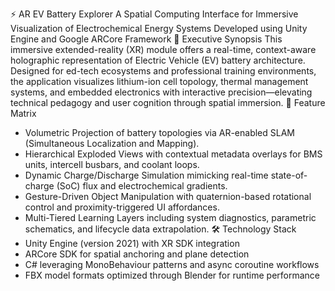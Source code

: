 ⚡ AR EV Battery Explorer
A Spatial Computing Interface for Immersive Visualization of Electrochemical Energy Systems
Developed using Unity Engine and Google ARCore Framework
📱 Executive Synopsis
This immersive extended-reality (XR) module offers a real-time, context-aware holographic representation of Electric Vehicle (EV) battery architecture. Designed for ed-tech ecosystems and professional training environments, the application visualizes lithium-ion cell topology, thermal management systems, and embedded electronics with interactive precision—elevating technical pedagogy and user cognition through spatial immersion.
🚀 Feature Matrix
- Volumetric Projection of battery topologies via AR-enabled SLAM (Simultaneous Localization and Mapping).
- Hierarchical Exploded Views with contextual metadata overlays for BMS units, intercell busbars, and coolant loops.
- Dynamic Charge/Discharge Simulation mimicking real-time state-of-charge (SoC) flux and electrochemical gradients.
- Gesture-Driven Object Manipulation with quaternion-based rotational control and proximity-triggered UI affordances.
- Multi-Tiered Learning Layers including system diagnostics, parametric schematics, and lifecycle data extrapolation.
🛠️ Technology Stack
- Unity Engine (version 2021) with XR SDK integration
- ARCore SDK for spatial anchoring and plane detection
- C# leveraging MonoBehaviour patterns and async coroutine workflows
- FBX model formats optimized through Blender for runtime performance
